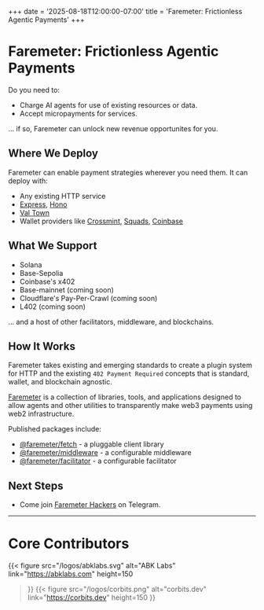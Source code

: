 +++
date = '2025-08-18T12:00:00-07:00'
title = 'Faremeter: Frictionless Agentic Payments'
+++

Faremeter: Frictionless Agentic Payments
=========================================

Do you need to:

- Charge AI agents for use of existing resources or data.
- Accept micropayments for services.

... if so, Faremeter can unlock new revenue opportunites for you.

## Where We Deploy

Faremeter can enable payment strategies wherever you need them. It can deploy with:

- Any existing HTTP service
- [Express](https://expressjs.com/), [Hono](https://hono.dev/)
- [Val Town](https://www.val.town/dashboard)
- Wallet providers like [Crossmint](https://www.crossmint.com/), [Squads](https://squads.xyz/), [Coinbase](https://www.coinbase.com/)

## What We Support

- Solana
- Base-Sepolia
- Coinbase's x402
- Base-mainnet (coming soon)
- Cloudflare's Pay-Per-Crawl (coming soon)
- L402 (coming soon)

... and a host of other facilitators, middleware, and blockchains.

## How It Works

Faremeter takes existing and emerging standards to create a plugin system for HTTP
and the existing `402 Payment Required` concepts that is standard, wallet, and blockchain agnostic.

[Faremeter](https://github.com/faremeter/faremeter/) is a collection of libraries, tools, and applications designed to allow agents and other utilities to transparently make web3 payments using web2 infrastructure.

Published packages include:
- [@faremeter/fetch](https://github.com/faremeter/faremeter/blob/main/packages/fetch) - a pluggable client library
- [@faremeter/middleware](https://github.com/faremeter/faremeter/blob/main/packages/middleware) - a configurable middleware
- [@faremeter/facilitator](https://github.com/faremeter/faremeter/blob/main/packages/facilitator) - a configurable facilitator

## Next Steps

- Come join [Faremeter Hackers](https://t.me/+KqsD2y7Qrck1MDgx) on Telegram.

---

# Core Contributors

{{< figure
  src="/logos/abklabs.svg"
  alt="ABK Labs"
  link="https://abklabs.com"
  height=150
>}}
{{< figure
  src="/logos/corbits.png"
  alt="corbits.dev"
  link="https://corbits.dev"
  height=150
>}}

